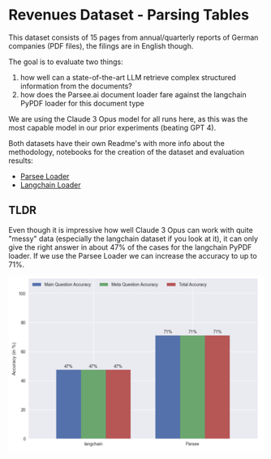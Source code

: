 # Revenues Dataset - Parsing Tables

This dataset consists of 15 pages from annual/quarterly reports of German companies (PDF files), the filings are in English though.

The goal is to evaluate two things:
1) how well can a state-of-the-art LLM retrieve complex structured information from the documents?
2) how does the Parsee.ai document loader fare against the langchain PyPDF loader for this document type

We are using the Claude 3 Opus model for all runs here, as this was the most capable model in our prior experiments (beating GPT 4).

Both datasets have their own Readme's with more info about the methodology, notebooks for the creation of the dataset and evaluation results:
* [Parsee Loader](./parsee-loader/README.md)
* [Langchain Loader](./langchain-pypdf-loader/README.md)

## TLDR

Even though it is impressive how well Claude 3 Opus can work with quite "messy" data (especially the langchain dataset if you look at it), it can only give the right answer in about 47% of the cases for the langchain PyPDF loader. If we use the Parsee Loader we can increase the accuracy to up to 71%.

![final results](final_results.png)